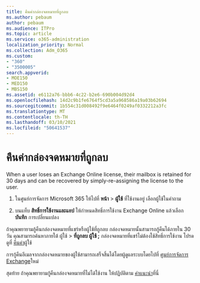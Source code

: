 ```yaml
---
title: คืนค่ากล่องจดหมายที่ถูกลบ
ms.author: pebaum
author: pebaum
ms.audience: ITPro
ms.topic: article
ms.service: o365-administration
localization_priority: Normal
ms.collection: Adm_O365
ms.custom:
- "360"
- "3500005"
search.appverid:
- MOE150
- MED150
- MBS150
ms.assetid: e6112a76-bbb6-4c22-b2e6-690b004d92d4
ms.openlocfilehash: 14d2c9b1fe6764f5cd3a5a968586a19a03b62694
ms.sourcegitcommit: 1b554c31d008492f9e6464f0249af0332212a3fc
ms.translationtype: MT
ms.contentlocale: th-TH
ms.lasthandoff: 03/10/2021
ms.locfileid: "50641537"
---
```

# <a name="restore-a-deleted-mailbox"></a>คืนค่ากล่องจดหมายที่ถูกลบ

When a user loses an Exchange Online license, their mailbox is retained for 30 days and can be recovered by simply-re-assigning the license to the user.
  
1. ในศูนย์การจัดการ Microsoft 365 ให้ไปที่ **หน้า** \> **ผู้ใช้** ที่ใช้งานอยู่ เลือกผู้ใช้ในคําถาม

2. บนแท็บ **สิทธิ์การใช้งานและแอป** ให้กําหนดสิทธิ์การใช้งาน Exchange Online แล้วเลือก **บันทึก** การเปลี่ยนแปลง

ถ้าคุณพยายามกู้คืนกล่องจดหมายที่แชร์หรือผู้ใช้ที่ถูกลบ กล่องจดหมายนั้นสามารถกู้คืนได้ภายใน 30 วัน คุณสามารถค้นหาภายใต้ ผู้ใช้ \> **ที่ถูกลบ ผู้ใช้ ;** กล่องจดหมายที่แชร์ไม่ต้องใช้สิทธิ์การใช้งาน โปรดดูที่ [คืนค่า](https://docs.microsoft.com/microsoft-365/admin/add-users/restore-user)ผู้ใช้

การกู้คืนอีเมลจากกล่องจดหมายของผู้ใช้สามารถเสร็จสิ้นได้โดยผู้ดูแลระบบโดยไปที่ [ศูนย์การจัดการ Exchange](https://techcommunity.microsoft.com/t5/exchange-team-blog/a-new-recoverableitems-experience-comes-to-exchange-online/ba-p/1505353)ใหม่

สุดท้าย ถ้าคุณพยายามกู้คืนกล่องจดหมายที่ไม่ได้ใช้งาน ให้ปฏิบัติตาม [คําแนะนํา](https://docs.microsoft.com/microsoft-365/compliance/recover-an-inactive-mailbox)ที่นี่
  
